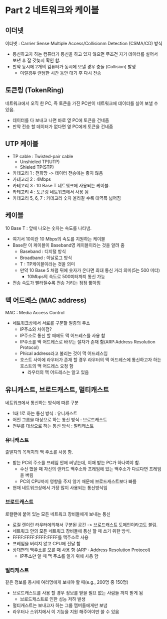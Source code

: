 # Part 2 네트워크와 케이블

## 이더넷

이더넷 : Carrier Sense Multiple Access/Collisionm Detection (CSMA/CD) 방식

- 통신하고자 하는 컴퓨터가 통신을 하고 있지 않으면 무조건 자기 데이터를 실어서 보낸 후 잘 갓늦지 확인 함.
- 만약 동시에 2개의 컴퓨터가 동시에 보낼 경우 충돌 (Collision) 발생
  - 이럴경우 랜덤한 시간 동안 대기 후 다시 전송

## 토큰링 (TokenRing)

네트워크에서 오직 한 PC, 즉 토큰을 가진 PC만이 네트워크에 데이터를 실어 보낼 수 있음.

- 데이터를 다 보내고 나면 바로 옆 PC에 토큰을 건네줌
- 만약 전송 할 데이터가 없다면 옆 PC에게 토큰을 건네줌

## UTP 케이블

- TP cable : Twisted-pair cable
  - Unshieled TP(UTP)
  - Shieled TP(STP)
- 카테고리 1 : 전화망 -> 데이터 전송에는 좋지 않음
- 카테고리 2 : 4Mbps
- 카테고리 3 : 10 Base T 네트워크에 사용되는 케이블.
- 카테고리 4 : 토큰링 네트워크에서 사용 됨
- 카테고리 5, 6, 7 : 카테고리 숫자 올라갈 수록 대역폭 넓어짐

## 케이블

10 Base T : 앞에 나오는 숫자는 속도를 나타냄.

- 여기서 10이란 10 Mbps의 속도를 지원하는 케이블
- Base란 이 케이블이 Baseband영 케이블이라는 것을 알려 줌
  - Baseband : 디지털 방식
  - Broadband : 아날로그 방식
  - T : TP케이블이라는 것을 의미
  - 만약 10 Base 5 처럼 뒤에 숫자가 온다면 최대 통신 거리 의미(5는 500 미터)
    - 10Mbps의 속도로 500미터까지 통신 가능
- 전송 속도가 빨라질수록 전송 거리는 점점 짧아짐

## 맥 어드레스 (MAC address)

MAC : Media Access Control

- 네트워크상에서 서로를 구분할 일종의 주소
  - IP주소와 차이점?
  - IP주소로 통신 할 때에도 맥 어드레스를 사용 함
  - IP주소를 맥 어드레스로 바꾸는 절차가 존재 함(ARP:Address Resolution Protocol)
  - Phical address라고 불리는 것이 맥 어드레스임
  - 호스트 사이에 라우터가 존재 할 경우 라우터의 맥 어드레스에 통신하고자 하는 호스트의 맥 어드레스 요청 함
    - 라우터의 맥 어드레스는 알고 있음

## 유니캐스트, 브로드캐스트, 멀티캐스트

네트워크에서 통신하는 방식에 따른 구분

- 1대 1로 하는 통신 방식 : 유니캐스트
- 어떤 그룹을 대상으로 하는 통신 방식 : 브로드캐스트
- 전부를 대상으로 하는 통신 방식 : 멀티캐스트

### 유니캐스트

출발지의 목적지의 맥 주소를 사용 함.

- 받는 PC의 주소를 프레임 안에 써넣는데, 이때 받는 PC가 하나여야 함.
  - 수신 했을 때 자신의 랜카드 맥주소와 프레임에 있는 맥주소가 다르다면 프레임을 버림
  - PC의 CPU까지 영향을 주지 않기 때문에 브로드캐스트보다 빠름
- 현재 네트워크상에서 가장 많이 사용되는 통신방식임

### 브로드캐스트

로컬랜에 붙어 있는 모든 네트워크 장비들에게 보내는 통신

- 로컬 랜이란 라우터에의해서 구분된 공간 -> 브로드캐스트 도메인이라고도 불림.
- 네트워크 안의 모든 네트워크 장비들에 통신 할 때 쓰기 위한 방식.
- FFFF:FFFF:FFFF:FFFF를 맥주소로 사용
- 프레임을 버리지 않고 CPU에 전달 함
- 상대편의 맥주소를 모를 때 사용 함 (ARP : Address Resolution Protocol)
  - IP주소만 알 때 맥 주소를 알기 위해 사용 함

### 멀티캐스트

같은 정보를 동시에 여러명에게 보내야 할 때(e.g., 200명 중 150명)

- 브로드캐스트를 사용 할 경우 정보를 받을 필요 없는 사람들 까지 받게 됨
  - 브로드캐스트로 인한 성능 저하 발생
- 멀티캐스트는 보내고자 하는 그룹 멤버들에게만 보냄
- 라우터나 스위치에서 이 기능을 지원 해주어야만 쓸 수 있음